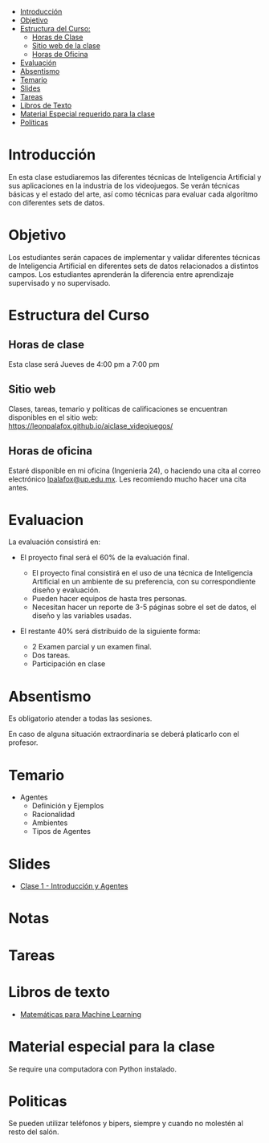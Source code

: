 

- [Introducción](#introduccion)
- [Objetivo](#objetivo)
- [Estructura del Curso:](#estrctura-del-curso)
  - [Horas de Clase](#horas-de-clase)
  - [Sitio web de la clase](#sitio-web)
  - [Horas de Oficina](#horas-de-oficina)
- [Evaluación](#evaluacion)
- [Absentismo](#absentismo)
- [Temario](#temario)
- [Slides](#slides)
- [Tareas](#tareas)
- [Libros de Texto](#libros-de-texto)
- [Material Especial requerido para la clase](#material-especial-para-clase)
- [Políticas](#politicas)


# Introducción

En esta clase estudiaremos las diferentes técnicas de Inteligencia Artificial y sus aplicaciones en la industria de los videojuegos. Se verán técnicas básicas y el estado del arte, así como técnicas para evaluar cada algoritmo con diferentes sets de datos.

# Objetivo

Los estudiantes serán capaces de implementar y validar diferentes técnicas de Inteligencia Artificial en diferentes sets de datos relacionados a distintos campos. Los estudiantes aprenderán la diferencia entre aprendizaje supervisado y no supervisado.

# Estructura del Curso

## Horas de clase

Esta clase será Jueves de 4:00 pm a 7:00 pm

## Sitio web

Clases, tareas, temario y políticas de calificaciones se encuentran disponibles en el sitio web: https://leonpalafox.github.io/aiclase_videojuegos/

## Horas de oficina

Estaré disponible en mi oficina (Ingenieria 24), o haciendo una cita al correo electrónico lpalafox@up.edu.mx. Les recomiendo mucho hacer una cita antes.

# Evaluacion

La evaluación consistirá en:

- El proyecto final será el 60% de la evaluación final.
    - El proyecto final consistirá en el uso de una técnica de Inteligencia Artificial en un ambiente de su preferencia, con su correspondiente diseño y evaluación.
  - Pueden hacer equipos de hasta tres personas.
  - Necesitan hacer un reporte de 3-5 páginas sobre el set de datos, el diseño y las variables usadas.

- El restante 40% será distribuido de la siguiente forma:
  - 2 Examen parcial y un examen final. 
  - Dos tareas.
  - Participación en clase


# Absentismo
Es obligatorio atender a todas las sesiones.

En caso de alguna situación extraordinaria se deberá platicarlo con el profesor.

# Temario

- Agentes
	- Definición y Ejemplos
	- Racionalidad
	- Ambientes
	- Tipos de Agentes



# Slides

- [Clase 1 - Introducción y Agentes](https://github.com/leonpalafox/aiclase_videojuegos/blob/master/Slides/UPAI2020.pptx)



# Notas




# Tareas



# Libros de texto

- [Matemáticas para Machine Learning](https://mml-book.github.io/book/mml-book.pdf)


# Material especial para la clase

Se require una computadora con Python instalado.

# Politicas

Se pueden utilizar teléfonos y bipers, siempre y cuando no molestén al resto del salón.

